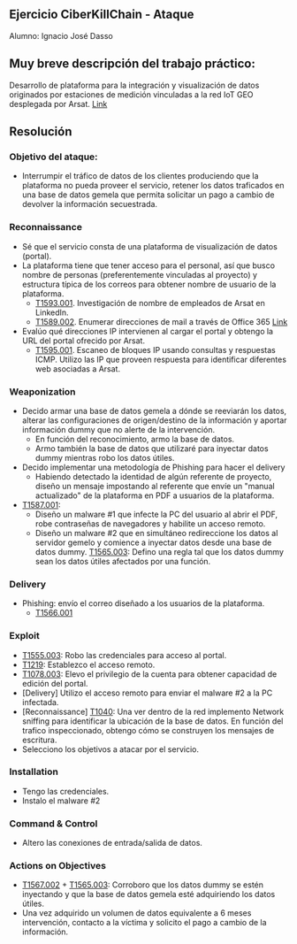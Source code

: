 ## Ejercicio CiberKillChain - Ataque

Alumno: Ignacio José Dasso

## Muy breve descripción del trabajo práctico:
Desarrollo de plataforma para la integración y visualización de datos originados por estaciones de medición vinculadas a la red IoT GEO desplegada por Arsat. [Link](https://docs.google.com/document/d/1MmpQ4RmHmQ25UQEeI_A3iR1Rp0mPJwzN5ye3oOfIFBE/edit?usp=sharing)

## Resolución

### Objetivo del ataque:
* Interrumpir el tráfico de datos de los clientes produciendo que la plataforma no pueda proveer el servicio, retener los datos traficados en una base de datos gemela que permita solicitar un pago a cambio de devolver la información secuestrada.

### Reconnaissance
* Sé que el servicio consta de una plataforma de visualización de datos (portal).
* La plataforma tiene que tener acceso para el personal, así que busco nombre de personas (preferentemente vinculadas al proyecto) y estructura típica de los correos para obtener nombre de usuario de la plataforma.
  -  [T1593.001](https://attack.mitre.org/techniques/T1593/001/). Investigación de nombre de empleados de Arsat en LinkedIn.
  -  [T1589.002](https://attack.mitre.org/techniques/T1589/002/). Enumerar direcciones de mail a través de Office 365 [Link](https://github.com/gremwell/o365enum)
* Evalúo qué direcciones IP intervienen al cargar el portal y obtengo la URL del portal ofrecido por Arsat.
  - [T1595.001](https://attack.mitre.org/techniques/T1595/001/). Escaneo de bloques IP usando consultas y respuestas ICMP. Utilizo las IP que proveen respuesta para identificar diferentes web asociadas a Arsat.

### Weaponization
* Decido armar una base de datos gemela a dónde se reeviarán los datos, alterar las configuraciones de origen/destino de la información y aportar información dummy que no alerte de la intervención.
  - En función del reconocimiento, armo la base de datos.
  - Armo también la base de datos que utilizaré para inyectar datos dummy mientras robo los datos útiles. 
* Decido implementar una metodología de Phishing para hacer el delivery
  - Habiendo detectado la identidad de algún referente de proyecto, diseño un mensaje impostando al referente que envíe un "manual actualizado" de la plataforma en PDF a usuarios de la plataforma.
* [T1587.001](https://attack.mitre.org/techniques/T1587/001/):
  - Diseño un malware #1 que infecte la PC del usuario al abrir el PDF, robe contraseñas de navegadores y habilite un acceso remoto.
  - Diseño un malware #2 que en simultáneo redireccione los datos al servidor gemelo y comience a inyectar datos desde una base de datos dummy. [T1565.003](https://attack.mitre.org/techniques/T1565/003/): Defino una regla tal que los datos dummy sean los datos útiles afectados por una función.
  
### Delivery
* Phishing: envío el correo diseñado a los usuarios de la plataforma.
  - [T1566.001](https://attack.mitre.org/techniques/T1566/001/)
  
### Exploit
* [T1555.003](https://attack.mitre.org/techniques/T1555/003/): Robo las credenciales para acceso al portal.
* [T1219](https://attack.mitre.org/techniques/T1219/): Establezco el acceso remoto.
* [T1078.003](https://attack.mitre.org/techniques/T1078/003/): Elevo el privilegio de la cuenta para obtener capacidad de edición del portal.
* [Delivery] Utilizo el acceso remoto para enviar el malware #2 a la PC infectada.
* [Reconnaissance] [T1040](https://attack.mitre.org/techniques/T1040/): Una ver dentro de la red implemento Network sniffing para identificar la ubicación de la base de datos. En función del trafico inspeccionado, obtengo cómo se construyen los mensajes de escritura.
* Selecciono los objetivos a atacar por el servicio.
  
### Installation  
* Tengo las credenciales.
* Instalo el malware #2

### Command & Control
* Altero las conexiones de entrada/salida de datos.
  
### Actions on Objectives
* [T1567.002](https://attack.mitre.org/techniques/T1567/002/) + [T1565.003](https://attack.mitre.org/techniques/T1565/003/): Corroboro que los datos dummy se estén inyectando y que la base de datos gemela esté adquiriendo los datos útiles.
* Una vez adquirido un volumen de datos equivalente a 6 meses intervención, contacto a la víctima y solicito el pago a cambio de la información.
